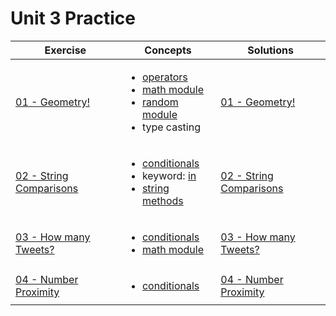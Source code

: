 # Unit 3 Practice

| Exercise                                 | Concepts                                                                                                                                                                                                                                                      | Solutions                                                     |
| ---------------------------------------- | ------------------------------------------------------------------------------------------------------------------------------------------------------------------------------------------------------------------------------------------------------------- | ------------------------------------------------------------- |
| [01 - Geometry! ](exercise_1.md)         | <ul><li>[operators](https://www.w3schools.com/python/python_operators.asp)</li><li>[math module](https://www.w3schools.com/python/module_math.asp)</li><li>[random module](https://www.w3schools.com/python/module_random.asp)</li><li>type casting</li></ul> | [01 - Geometry!](./solutions/exercise_1_solution.md)          |
| [02 - String Comparisons](exercise_2.md) | <ul><li>[conditionals](https://www.w3schools.com/python/python_conditions.asp)</li><li>keyword: [in](https://www.w3schools.com/python/ref_keyword_in.asp)</li><li>[string methods](https://www.w3schools.com/python/python_ref_string.asp)</li></ul>          | [02 - String Comparisons](./solutions/exercise_2_solution.md) |
| [03 - How many Tweets?](exercise_3.md)   | <ul><li>[conditionals](https://www.w3schools.com/python/python_conditions.asp)</li><li>[math module](https://www.w3schools.com/python/module_math.asp)</li></ul>                                                                                              | [03 - How many Tweets?](./solutions/exercise_3_solution.md)   |
| [04 - Number Proximity](exercise_4.md)   | <ul><li>[conditionals](https://www.w3schools.com/python/python_conditions.asp)</li></ul>                                                                                                                                                                      | [04 - Number Proximity](./solutions/exercise_4_solution.md)   |
